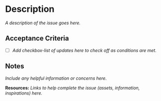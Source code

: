 # Description
*A description of the issue goes here.*

## Acceptance Criteria
- [ ] *Add checkbox-list of updates here to check off as conditions are met.*

## Notes
*Include any helpful information or concerns here.*

**Resources:**
*Links to help complete the issue (assets, information, inspirations) here.*